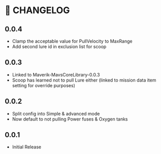 # 🔖 CHANGELOG

## 0.0.4
- Clamp the acceptable value for PullVelocity to MaxRange
- Add second lure id in exclusion list for scoop

## 0.0.3
- Linked to Maverik-MavsCoreLibrary-0.0.3
- Scoop has learned not to pull Lure either (linked to mission data item setting for override purposes)

## 0.0.2
- Split config into Simple & advanced mode
- Now default to not pulling Power fuses & Oxygen tanks

## 0.0.1
- Initial Release